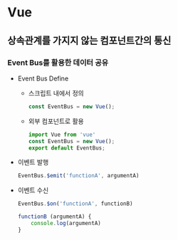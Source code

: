 # Vue

## 상속관계를 가지지 않는 컴포넌트간의 통신

### Event Bus를 활용한 데이터 공유

- Event Bus Define

  - 스크립트 내에서 정의

    ```javascript
    const EventBus = new Vue();
    ```

  - 외부 컴포넌트로 활용

    ```javascript
    import Vue from 'vue'
    const EventBus = new Vue();
    export default EventBus;
    ```

- 이벤트 발행

  ```javascript
  EventBus.$emit('functionA', argumentA)
  ```

- 이벤트 수신

  ```javascript
  EventBus.$on('functionA', functionB)
  ```

  ```javascript
  functionB (argumentA) {
      console.log(argumentA)
  }
  ```

  
